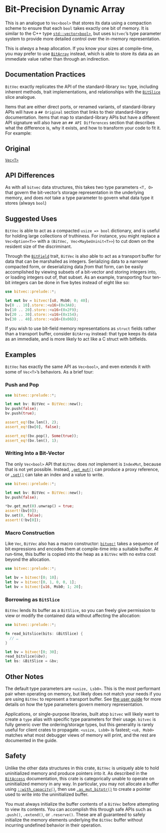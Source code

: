 # Bit-Precision Dynamic Array

This is an analogue to `Vec<bool>` that stores its data using a compaction
scheme to ensure that each `bool` takes exactly one bit of memory. It is similar
to the C++ type [`std::vector<bool>`], but uses `bitvec`’s type parameter system
to provide more detailed control over the in-memory representation.

This is *always* a heap allocation. If you know your sizes at compile-time, you
may prefer to use [`BitArray`] instead, which is able to store its data as an
immediate value rather than through an indirection.

## Documentation Practices

`BitVec` exactly replicates the API of the standard-library `Vec` type,
including inherent methods, trait implementations, and relationships with the
[`BitSlice`] slice analogue.

Items that are either direct ports, or renamed variants, of standard-library
APIs will have a `## Original` section that links to their standard-library
documentation. Items that map to standard-library APIs but have a different API
signature will also have an `## API Differences` section that describes what
the difference is, why it exists, and how to transform your code to fit it. For
example:

## Original

[`Vec<T>`](alloc::vec::Vec)

## API Differences

As with all `bitvec` data structures, this takes two type parameters `<T, O>`
that govern the bit-vector’s storage representation in the underlying memory,
and does *not* take a type parameter to govern what data type it stores (always
`bool`)

## Suggested Uses

`BitVec` is able to act as a compacted `usize => bool` dictionary, and is useful
for holding large collections of truthiness. For instance, you might replace a
`Vec<Option<T>>` with a `(BitVec, Vec<MaybeUninit<T>>`) to cut down on the
resident size of the discriminant.

Through the [`BitField`] trait, `BitVec` is also able to act as a transport
buffer for data that can be marshalled as integers. Serializing data to a
narrower compacted form, or deserializing data *from* that form, can be easily
accomplished by viewing subsets of a bit-vector and storing integers into, or
loading integers out of, that subset. As an example, transporting four ten-bit
integers can be done in five bytes instead of eight like so:

```rust
use bitvec::prelude::*;

let mut bv = bitvec![u8, Msb0; 0; 40];
bv[0 .. 10].store::<u16>(0x3A8);
bv[10 .. 20].store::<u16>(0x2F9);
bv[20 .. 30].store::<u16>(0x154);
bv[30 .. 40].store::<u16>(0x06D);
```

If you wish to use bit-field memory representations as `struct` fields rather
than a transport buffer, consider `BitArray` instead: that type keeps its data
as an immediate, and is more likely to act like a C struct with bitfields.

## Examples

`BitVec` has exactly the same API as `Vec<bool>`, and even extends it with some
of `Vec<T>`’s behaviors. As a brief tour:

### Push and Pop

```rust
use bitvec::prelude::*;

let mut bv: BitVec = BitVec::new();
bv.push(false);
bv.push(true);

assert_eq!(bv.len(), 2);
assert_eq!(bv[0], false);

assert_eq!(bv.pop(), Some(true));
assert_eq!(bv.len(), 1);
```

### Writing Into a Bit-Vector

The only `Vec<bool>` API that `BitVec` does *not* implement is `IndexMut`,
because that is not yet possible. Instead, [`.get_mut()`] can produce a proxy
reference, or [`.set()`] can take an index and a value to write.

```rust
use bitvec::prelude::*;

let mut bv: BitVec = BitVec::new();
bv.push(false);

*bv.get_mut(0).unwrap() = true;
assert!(bv[0]);
bv.set(0, false);
assert!(!bv[0]);
```

### Macro Construction

Like `Vec`, `BitVec` also has a macro constructor: [`bitvec!`] takes a sequence
of bit expressions and encodes them at compile-time into a suitable buffer. At
run-time, this buffer is copied into the heap as a `BitVec` with no extra cost
beyond the allocation.

```rust
use bitvec::prelude::*;

let bv = bitvec![0; 10];
let bv = bitvec![0, 1, 0, 0, 1];
let bv = bitvec![u16, Msb0; 1; 20];
```

### Borrowing as `BitSlice`

`BitVec` lends its buffer as a `BitSlice`, so you can freely give permission to
view or modify the contained data without affecting the allocation:

```rust
use bitvec::prelude::*;

fn read_bitslice(bits: &BitSlice) {
  // …
}

let bv = bitvec![0; 30];
read_bitslice(&bv);
let bs: &BitSlice = &bv;
```

## Other Notes

The default type parameters are `<usize, Lsb0>`. This is the most performant
pair when operating on memory, but likely does not match your needs if you are
using `BitVec` to represent a transport buffer. See [the user guide][book] for
more details on how the type parameters govern memory representation.

Applications, or single-purpose libraries, built atop `bitvec` will likely want
to create a `type` alias with specific type parameters for their usage. `bitvec`
is fully generic over the ordering/storage types, but this generality is rarely
useful for client crates to propagate. `<usize, Lsb0>` is fastest; `<u8, Msb0>`
matches what most debugger views of memory will print, and the rest are
documented in the guide.

## Safety

Unlike the other data structures in this crate, `BitVec` is uniquely able to
hold uninitialized memory and produce pointers into it. As described in the
[`BitAccess`] documentation, this crate is categorically unable to operate on
uninitialized memory in any way. In particular, you may not allocate a buffer
using [`::with_capacity()`], then use [`.as_mut_bitptr()`] to create a pointer
used to write into the uninitialized buffer.

You must always initialize the buffer contents of a `BitVec` before attempting
to view its contents. You can accomplish this through safe APIs such as
`.push()`, `.extend()`, or `.reserve()`. These are all guaranteed to safely
initialize the memory elements underlying the `BitVec` buffer without incurring
undefined behavior in their operation.

[book]: https://ferrilab.github.io/ferrilab/bitvec/type-parameters.html
[`BitAccess`]: crate::access::BitAccess
[`BitArray`]: crate::array::BitArray
[`BitField`]: crate::field::BitField
[`BitSlice`]: crate::slice::BitSlice
[`bitvec!`]: macro@crate::bitvec
[`std::vector<bool>`]: https://en.cppreference.com/w/cpp/container/vector_bool
[`.as_mut_bitptr()`]: crate::slice::BitSlice::as_mut_bitptr
[`.get_mut()`]: crate::slice::BitSlice::get_mut
[`.set()`]: crate::slice::BitSlice::set
[`::with_capacity()`]: Self::with_capacity

